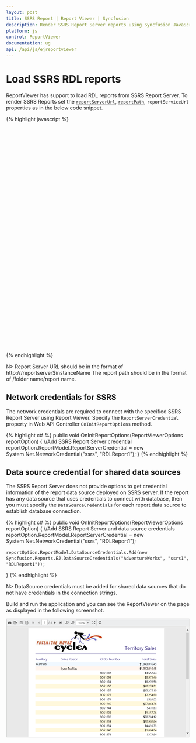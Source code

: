 ```yaml
---
layout: post
title: SSRS Report | Report Viewer | Syncfusion
description: Render SSRS Report Server reports using Syncfusion JavaScript Report Viewer.
platform: js
control: ReportViewer
documentation: ug
api: /api/js/ejreportviewer
---
```


# Load SSRS RDL reports

ReportViewer has support to load RDL reports from SSRS Report Server. To render SSRS Reports set the [`reportServerUrl`](../api/ejreportviewer#members:reportserverurl), [`reportPath`](../api/ejreportviewer#members:reportpath), `reportServiceUrl` properties as in the below code snippet.

{% highlight javascript %}
    <div style="height: 100%; width: 100%;">
        <div style="height: 600px; width: 950px; min-height: 400px;" id="viewer"></div>
        <script type="text/javascript">
            $(function () {
                $("#viewer").ejReportViewer({
                    reportServiceUrl: "/api/ReportsApi",
                    reportPath: "/SSRSSamples/Territory Sales",
                    reportServerUrl: "http://mvc.syncfusion.com/reportserver"
                });
            });
        </script>
    </div>

{% endhighlight %}

N> Report Server URL should be in the format of http://<servername>/reportserver$instanceName
The report path should be in the format of /folder name/report name.

## Network credentials for SSRS
The network credentials are required to connect with the specified SSRS Report Server using Report Viewer. Specify the `ReportServerCredential` property in Web API Controller `OnInitReportOptions` method.

{% highlight c# %}
public void OnInitReportOptions(ReportViewerOptions reportOption)
{
    //Add SSRS Report Server credential
    reportOption.ReportModel.ReportServerCredential = new System.Net.NetworkCredential("ssrs", "RDLReport1");
}
{% endhighlight %}


## Data source credential for shared data sources

The SSRS Report Server does not provide options to get credential information of the report data source deployed on SSRS server. If the report has any data source that uses credentials to connect with database, then you must specify the `DataSourceCredentials` for each report data source to establish database connection.

{% highlight c# %}
public void OnInitReportOptions(ReportViewerOptions reportOption)
{
    //Add SSRS Report Server and data source credentials
    reportOption.ReportModel.ReportServerCredential = new System.Net.NetworkCredential("ssrs", "RDLReport1");

    reportOption.ReportModel.DataSourceCredentials.Add(new Syncfusion.Reports.EJ.DataSourceCredentials("AdventureWorks", "ssrs1", "RDLReport1"));
}
{% endhighlight %}

N> DataSource credentials must be added for shared data sources that do not have credentials in the connection strings.

Build and run the application and you can see the ReportViewer on the page as displayed in the following screenshot.

![Territory Sales SSRS Report Server report preview in Report Viewer](Getting-Started_images/territory-sales-report.png)